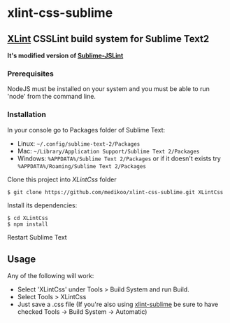 # xlint-css-sublime
## [XLint](https://github.com/medikoo/xlint) CSSLint build system for Sublime Text2

__It's modified version of [Sublime-JSLint](https://github.com/darrenderidder/Sublime-JSLint)__

### Prerequisites

NodeJS must be installed on your system and you must be able to run 'node' from the command line.

### Installation

In your console go to Packages folder of Sublime Text:
* Linux: `~/.config/sublime-text-2/Packages`
* Mac: `~/Library/Application Support/Sublime Text 2/Packages`
* Windows: `%APPDATA%/Sublime Text 2/Packages` or if it doesn't exists try `%APPDATA%/Roaming/Sublime Text 2/Packages`

Clone this project into _XLintCss_ folder

	$ git clone https://github.com/medikoo/xlint-css-sublime.git XLintCss

Install its dependencies:

	$ cd XLintCss
	$ npm install

Restart Sublime Text

Usage
-----
Any of the following will work:
   * Select 'XLintCss' under Tools > Build System and run Build.
   * Select Tools > XLintCss
   * Just save a .css file (If you're also using [xlint-sublime](https://github.com/medikoo/xlint-sublime) be sure to have checked Tools -> Build System -> Automatic)
